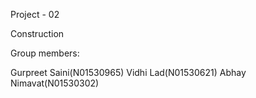 Project - 02

Construction

Group members:

Gurpreet Saini(N01530965)
Vidhi Lad(N01530621)
Abhay Nimavat(N01530302)